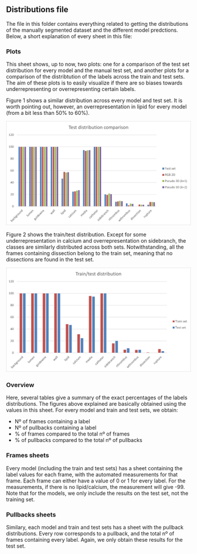 ## Distributions file

The file in this folder contains everything related to getting the distributions of the manually segmented dataset and the different model predctions. Below, a short explanation of every sheet in this file:

### Plots

This sheet shows, up to now, two plots: one for a comparison of the test set distribution for every model and the manual test set, and another plots for a comparison of the distribtution of the labels across the train and test sets. The aim of these plots is to easily visualize if there are so biases towards underrepresenting or overrepresenting certain labels. 

Figure 1 shows a similar distribution across every model and test set. It is worth pointing out, however, an overrepresentation in lipid for every model (from a bit less than 50% to 60%).

![Figure 1. Test set distribution comparison accross every model](/assets/models_dists.png)

Figure 2 shows the train/test distribution. Except for some underrepresentation in calcium and overrepresentation on sidebranch, the classes are similarly distributed across both sets. Notwithstanding, all the frames containing dissection belong to the train set, meaning that no dissections are found in the test set.

![Figure 2. Raw train/test set distribution](/assets/train_test_dists.png)

### Overview

Here, several tables give a summary of the exact percentages of the labels distributions. The figures above explained are basically obtained using the values in this sheet. For every model and train and test sets, we obtain:

 - Nº of frames containing a label
 - Nº of pullbacks containing a label
 - % of frames compared to the total nº of frames
 - % of pullbacks compared to the total nº of pullbacks


### Frames sheets

Every model (including the train and test sets) has a sheet containing the label values for each frame, with the automated measurements for that frame. Each frame can either have a value of 0 or 1 for every label. For the measurements, if there is no lipid/calcium, the measurement will give -99. Note that for the models, we only include the results on the test set, not the training set.

### Pullbacks sheets

Similary, each model and train and test sets has a sheet with the pullback distributions. Every row corresponds to a pullback, and the total nº of frames containing every label. Again, we only obtain these results for the test set.
